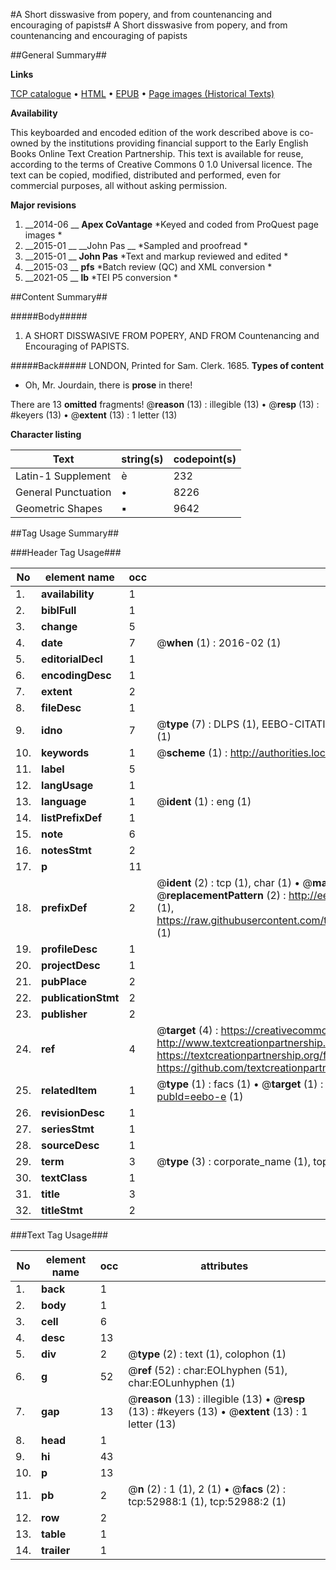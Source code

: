 #A Short disswasive from popery, and from countenancing and encouraging of papists#
A Short disswasive from popery, and from countenancing and encouraging of papists

##General Summary##

**Links**

[TCP catalogue](http://www.ota.ox.ac.uk/tcp/)  • 
[HTML](http://tei.it.ox.ac.uk/tcp/Texts-HTML/free/A60/A60072.html)  • 
[EPUB](http://tei.it.ox.ac.uk/tcp/Texts-EPUB/free/A60/A60072.epub) • 
[Page images (Historical Texts)](https://historicaltexts.jisc.ac.uk/eebo-12041986e)

**Availability**

This keyboarded and encoded edition of the work described above is co-owned by the
    institutions providing financial support to the Early English Books Online Text Creation
    Partnership. This text is available for reuse, according to the terms of  Creative Commons 0 1.0 Universal
    licence. The text can be copied, modified, distributed and performed, even for commercial
    purposes, all without asking permission.

**Major revisions**

1. __2014-06 __ __Apex CoVantage__ *Keyed and coded from ProQuest page images *
1. __2015-01 __ __John Pas __ *Sampled and proofread *
1. __2015-01 __ __John Pas__ *Text and markup reviewed and edited *
1. __2015-03 __ __pfs__ *Batch review (QC) and XML conversion *
1. __2021-05 __ __lb__ *TEI P5 conversion *

##Content Summary##

#####Body#####

1. A SHORT DISSWASIVE FROM POPERY, AND FROM Countenancing and Encouraging of PAPISTS.

#####Back#####
LONDON, Printed for Sam. Clerk. 1685.
**Types of content**

  * Oh, Mr. Jourdain, there is **prose** in there!

There are 13 **omitted** fragments! 
 @__reason__ (13) : illegible (13)  •  @__resp__ (13) : #keyers (13)  •  @__extent__ (13) : 1 letter (13)

**Character listing**


|Text|string(s)|codepoint(s)|
|---|---|---|
|Latin-1 Supplement|è|232|
|General Punctuation|•|8226|
|Geometric Shapes|▪|9642|

##Tag Usage Summary##

###Header Tag Usage###

|No|element name|occ|attributes|
|---|---|---|---|
|1.|__availability__|1||
|2.|__biblFull__|1||
|3.|__change__|5||
|4.|__date__|7| @__when__ (1) : 2016-02 (1)|
|5.|__editorialDecl__|1||
|6.|__encodingDesc__|1||
|7.|__extent__|2||
|8.|__fileDesc__|1||
|9.|__idno__|7| @__type__ (7) : DLPS (1), EEBO-CITATION (1), VID (1), EEBO-PROQUEST (1), STC (2), OCLC (1)|
|10.|__keywords__|1| @__scheme__ (1) : http://authorities.loc.gov/ (1)|
|11.|__label__|5||
|12.|__langUsage__|1||
|13.|__language__|1| @__ident__ (1) : eng (1)|
|14.|__listPrefixDef__|1||
|15.|__note__|6||
|16.|__notesStmt__|2||
|17.|__p__|11||
|18.|__prefixDef__|2| @__ident__ (2) : tcp (1), char (1)  •  @__matchPattern__ (2) : ([0-9\-]+):([0-9IVX]+) (1), (.+) (1)  •  @__replacementPattern__ (2) : http://eebo.chadwyck.com/downloadtiff?vid=$1&page=$2 (1), https://raw.githubusercontent.com/textcreationpartnership/Texts/master/tcpchars.xml#$1 (1)|
|19.|__profileDesc__|1||
|20.|__projectDesc__|1||
|21.|__pubPlace__|2||
|22.|__publicationStmt__|2||
|23.|__publisher__|2||
|24.|__ref__|4| @__target__ (4) : https://creativecommons.org/publicdomain/zero/1.0/ (1), http://www.textcreationpartnership.org/docs/. (1), https://textcreationpartnership.org/faq/#faq05 (1), https://github.com/textcreationpartnership (1)|
|25.|__relatedItem__|1| @__type__ (1) : facs (1)  •  @__target__ (1) : https://data.historicaltexts.jisc.ac.uk/view?pubId=eebo-e (1)|
|26.|__revisionDesc__|1||
|27.|__seriesStmt__|1||
|28.|__sourceDesc__|1||
|29.|__term__|3| @__type__ (3) : corporate_name (1), topical_term (1), genre_form (1)|
|30.|__textClass__|1||
|31.|__title__|3||
|32.|__titleStmt__|2||


###Text Tag Usage###

|No|element name|occ|attributes|
|---|---|---|---|
|1.|__back__|1||
|2.|__body__|1||
|3.|__cell__|6||
|4.|__desc__|13||
|5.|__div__|2| @__type__ (2) : text (1), colophon (1)|
|6.|__g__|52| @__ref__ (52) : char:EOLhyphen (51), char:EOLunhyphen (1)|
|7.|__gap__|13| @__reason__ (13) : illegible (13)  •  @__resp__ (13) : #keyers (13)  •  @__extent__ (13) : 1 letter (13)|
|8.|__head__|1||
|9.|__hi__|43||
|10.|__p__|13||
|11.|__pb__|2| @__n__ (2) : 1 (1), 2 (1)  •  @__facs__ (2) : tcp:52988:1 (1), tcp:52988:2 (1)|
|12.|__row__|2||
|13.|__table__|1||
|14.|__trailer__|1||
